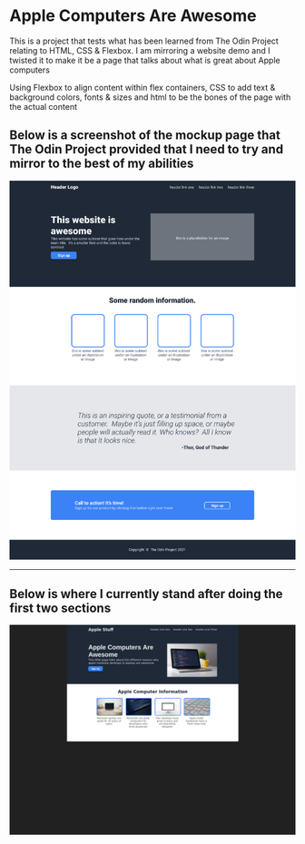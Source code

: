 # **Apple Computers Are Awesome**

This is a project that tests what has been learned from The Odin Project relating to HTML, CSS & Flexbox.  I am mirroring a website demo and I twisted it to make it be a page that talks about what is great about Apple computers

Using Flexbox to align content within flex containers, CSS to add text & background colors, fonts & sizes and html to be the bones of the page with the actual content

## Below is a screenshot of the mockup page that The Odin Project provided that I need to try and mirror to the best of my abilities

![TOP Mockup Page](/images/odin-project-mockup.png?raw=true)

---

## Below is where I currently stand after doing the first two sections

![My Current Page](/images/current_page.png?raw=true)